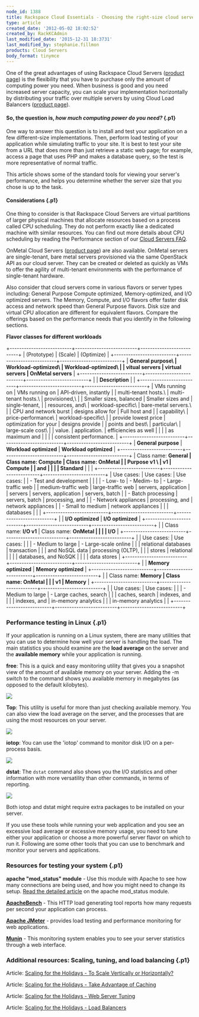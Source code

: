 ```yaml
---
node_id: 1388
title: Rackspace Cloud Essentials - Choosing the right-size cloud server
type: article
created_date: '2012-05-02 18:02:52'
created_by: RackKCAdmin
last_modified_date: '2015-12-31 18:3731'
last_modified_by: stephanie.fillmon
products: Cloud Servers
body_format: tinymce
---
```


One of the great advantages of using Rackspace Cloud Servers ([product
page](http://www.rackspace.com/cloud/servers/)) is the flexibility that
you have to purchase only the amount of computing power you need.  When
business is good and you need increased server capacity, you can scale
your implementation horizontally by distributing your traffic over
multiple servers by using Cloud Load Balancers ([product
page](http://www.rackspace.com/cloud/load-balancing)).

#### So, the question is, *how much computing power do you need?* {.p1}

One way to answer this question is to install and test your application
on a few different-size implementations.  Then, perform load testing of
your application while simulating traffic to your site.  It is best to
test your site from a URL that does more than just retrieve a static web
page; for example, access a page that uses PHP and makes a database
query, so the test is more representative of normal traffic.   

This article shows some of the standard tools for viewing your server's
performance, and helps you determine whether the server size that you
chose is up to the task.

#### Considerations {.p1}

One thing to consider is that Rackspace Cloud Servers are virtual
partitions of larger physical machines that allocate resources based on
a process called CPU scheduling.  They do not perform exactly like a
dedicated machine with similar resources. You can find out more details
about CPU scheduling by reading the Performance section of our [Cloud
Servers
FAQ](http://www.rackspace.com/knowledge_center/product-faq/cloud-servers).

OnMetal Cloud Servers ([product
page](http://www.rackspace.com/cloud/servers/onmetal)) are also
available. OnMetal servers are single-tenant, bare metal servers
provisioned via the same OpenStack API as our cloud server. They can be
created or deleted as quickly as VMs to offer the agility of
multi-tenant environments with the performance of single-tenant
hardware.

Also consider that cloud servers come in various flavors or server types
including: General Purpose Compute optimized, Memory-optimized, and I/O
optimized servers. The Memory, Compute, and I/O flavors offer faster
disk access and network speed than General Purpose flavors. Disk size
and virtual CPU allocation are different for equivalent flavors. Compare
the offerings based on the performance needs that you identify in the
following sections.

**Flavor classes for different workloads**

+--------------------------+--------------------------+--------------------------+
| (Prototype)              | (Scale)                  | (Optimize)               |
+--------------------------+--------------------------+--------------------------+
| **General purpose\       | **Workload-optimized\    | **Workload-optimized\    |
|  vitual servers**        |  virtual servers**       |  OnMetal servers**       |
+--------------------------+--------------------------+--------------------------+
|                          | **Description**          |                          |
+--------------------------+--------------------------+--------------------------+
| VMs running on           | VMs running on           | API-driven, instantly    |
| multi-tenant hosts.\     | multi-tenant hosts.\     | provisioned,\            |
|  Smaller sizes, balanced |  Smaller sizes and       |  single-tenant,          |
| resources, and\          | workload-specific\       | bare-metal servers.\     |
|  CPU and network burst   |  designs allow for       |  Full host and           |
| capability\              | price-performance\       | workload-specific\       |
|  provide lowest price    |  optimization for your   |  designs provide         |
| points and best\         | particular\              | large-scale cost\        |
|  value.                  |  application.            |  efficiencies as  well   |
|                          |                          | as maximum and           |
|                          |                          | consistent performance.  |
+--------------------------+--------------------------+--------------------------+
| **General purpose**      | **Workload optimized**   | **Workload optimized**   |
+--------------------------+--------------------------+--------------------------+
| Class name: **General    | Class name: **Compute    | Class name: **OnMetal    |
| Purpose v1  \            | v1**                     | Compute**                |
|                     and  |                          |                          |
| Standard**               |                          |                          |
+--------------------------+--------------------------+--------------------------+
| Use cases:               | Use cases:               | Use cases:               |
| -   Test and development |                          |                          |
| -   Low- to              | -   Medim- to            | -   Large-traffic web    |
|     medium-traffic web   |     large-traffic web    |     servers, application |
|     servers              |     servers, application |     servers, batch       |
| -   Batch processing     |     servers, batch       |     processing, and      |
| -   Network appliances   |     processing, and      |     network appliances   |
| -   Small to medium      |     network appliances   |                          |
|     databases            |                          |                          |
+--------------------------+--------------------------+--------------------------+
|                          | **I/O optimized**        | **I/O optimized**        |
+--------------------------+--------------------------+--------------------------+
|                          | Class name: **I/O v1**   | Class name: **OnMetal    |
|                          |                          | I/O**                    |
+--------------------------+--------------------------+--------------------------+
|                          | Use cases:               | Use cases:               |
|                          | -   Medium to large      | -   Large-scale online   |
|                          |     relational databases |     transaction          |
|                          |     and NoSQL data       |     processing (OLTP),   |
|                          |     stores               |     relational           |
|                          |                          |     databases, and NoSQK |
|                          |                          |     data stores          |
+--------------------------+--------------------------+--------------------------+
|                          | **Memory optimized**     | **Memory optimized**     |
+--------------------------+--------------------------+--------------------------+
|                          | Class name: **Memory     | Class name: **OnMetal    |
|                          | v1**                     | Memory**                 |
+--------------------------+--------------------------+--------------------------+
|                          | Use cases:               | Use cases:               |
|                          | -   Medium to large      | -   Large caches, search |
|                          |     caches, search       |     indexes, and         |
|                          |     indexes, and         |     in-memory analytics  |
|                          |     in-memory analytics  |                          |
+--------------------------+--------------------------+--------------------------+

### Performance testing in Linux {.p1}

If your application is running on a Linux system, there are many
utilities that you can use to determine how well your server is handling
the load.  The main statistics you should examine are the **load
average** on the server and the **available memory** while your
application is running.

**free**: This is a quick and easy monitoring utility that gives you a
snapshot view of the amount of available memory on your server. Adding
the -m switch to the command shows you available memory in megabytes (as
opposed to the default kilobytes). 

![](http://c14994050.r50.cf2.rackcdn.com/free-m.png)

 

**Top**: This utility is useful for more than just checking available
memory.  You can also view the load average on the server, and the
processes that are using the most resources on your server. 

![](http://c14994050.r50.cf2.rackcdn.com/top.png)

 

**iotop**: You can use the 'iotop' command to monitor disk I/O on a
per-process basis.

![](/knowledge_center/sites/default/files/field/image/2013-08-08_1232.png)

**dstat**: The `dstat` command also shows you the I/O statistics and
other information with more versatility than other commands, in terms of
reporting. 

![](http://c14994050.r50.cf2.rackcdn.com/dstat.png)

Both iotop and dstat might require extra packages to be installed on
your server.

If you use these tools while running your web application and you see an
excessive load average or excessive memory usage, you need to tune
either your application or choose a more powerful server flavor on which
to run it.  Following are some other tools that you can use to benchmark
and monitor your servers and applications.

### Resources for testing your system {.p1}

**apache "mod\_status" module** - Use this module with Apache to see how
many connections are being used, and how you might need to change its
setup.  [Read the detailed
article](http://articles.slicehost.com/2010/3/26/enabling-and-using-apache-s-mod_status-overview)
on the apache mod\_status module.

[**ApacheBench**](http://httpd.apache.org/docs/2.0/programs/ab.html) -
This HTTP load generating tool reports how many requests per second your
application can process.

**[Apache JMeter](http://jmeter.apache.org/)** - provides load testing
and performance monitoring for web applications.

**[Munin](http://munin-monitoring.org/)** - This monitoring system
enables you to see your server statistics through a web interface.

 

### Additional resources:  Scaling, tuning, and load balancing {.p1}

Article:  [Scaling for the Holidays - To Scale Vertically or
Horizontally?](http://www.rackspace.com/blog/scaling-for-the-holidays-part-1-to-scale-vertically-or-horizontally/)

Article:  [Scaling for the Holidays - Take Advantage of
Caching](http://www.rackspace.com/blog/scaling-for-the-holiday-series-part-2-take-advantage-of-caching/%20)

Article: [Scaling for the Holidays - Web Server
Tuning](http://www.rackspace.com/blog/holiday-scaling-web-server-tuning/)

Article: [Scaling for the Holidays - Load
Balancers](http://www.rackspace.com/blog/scaling-for-the-holidays-part-4-load-balancers/%20)

 

